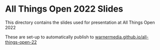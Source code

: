 # All Things Open 2022 Slides

This directory contains the slides used for presentation at All Things Open 2022

These are set-up to automatically publish to
[warnermedia.github.io/all-things-open-22](https://warnermedia.github.io/all-things-open-22)
